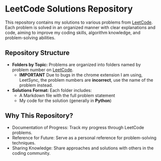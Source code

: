 # LeetCode Solutions Repository

This repository contains my solutions to various problems from [LeetCode](https://leetcode.com/). Each problem is solved in an organized manner with clear explanations and code, aiming to improve my coding skills, algorithm knowledge, and problem-solving abilities.

## Repository Structure

- **Folders by Topic:** Problems are organized into folders named by problem number on [LeetCode](https://leetcode.com/).
  - **IMPORTANT** Due to bugs in the chrome extension I am using, LeetSync, the problem numbers are **incorrect**, use the name of the problem instead.
- **Solutions Format:** Each folder includes:
  - A Markdown file with the full problem statement
  - My code for the solution (generally in **Python**)
    
## Why This Repository?
 - Documentation of Progress: Track my progress through LeetCode problems.
 - Reference for Future: Serve as a personal reference for problem-solving techniques.
 - Sharing Knowledge: Share approaches and solutions with others in the coding community.
